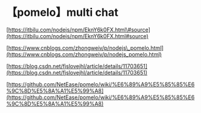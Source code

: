 # 【pomelo】multi chat

[https://itbilu.com/nodejs/npm/EknY6k0FX.html\#source](https://itbilu.com/nodejs/npm/EknY6k0FX.html#source)

[https://www.cnblogs.com/zhongweiv/p/nodejs\_pomelo.html](https://www.cnblogs.com/zhongweiv/p/nodejs_pomelo.html)

[https://blog.csdn.net/fjslovejhl/article/details/11703651](https://blog.csdn.net/fjslovejhl/article/details/11703651)

[https://github.com/NetEase/pomelo/wiki/%E6%89%A9%E5%85%85%E6%9C%8D%E5%8A%A1%E5%99%A8](https://github.com/NetEase/pomelo/wiki/%E6%89%A9%E5%85%85%E6%9C%8D%E5%8A%A1%E5%99%A8)

